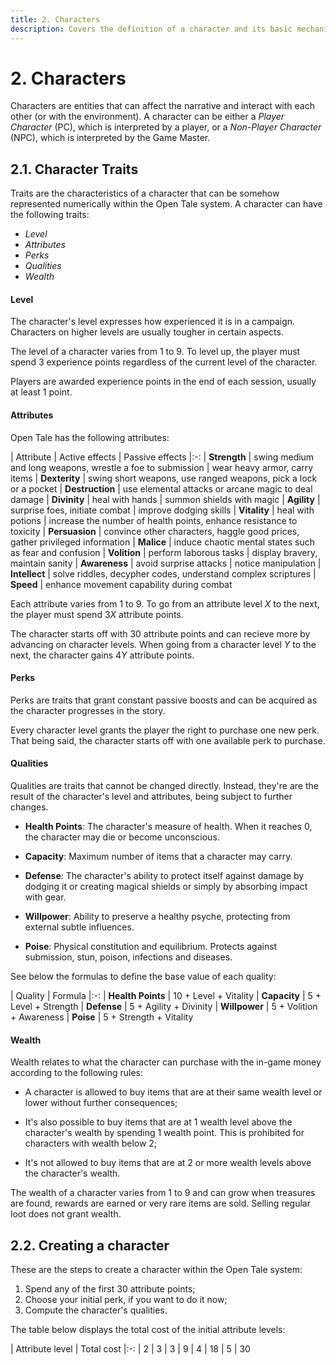 ```yaml
---
title: 2. Characters
description: Covers the definition of a character and its basic mechanics
---
```


# 2. Characters

Characters are entities that can affect the narrative and interact with each
other (or with the environment). A character can be either a *Player Character*
(PC), which is interpreted by a player, or a *Non-Player Character* (NPC), which
is interpreted by the Game Master.

## 2.1. Character Traits

Traits are the characteristics of a character that can be somehow represented
numerically within the Open Tale system. A character can have the following
traits:

* *Level*
* *Attributes*
* *Perks*
* *Qualities*
* *Wealth*

#### Level

The character's level expresses how experienced it is in a campaign. Characters
on higher levels are usually tougher in certain aspects.

The level of a character varies from 1 to 9. To level up, the player must spend
3 experience points regardless of the current level of the character.

Players are awarded experience points in the end of each session, usually at
least 1 point.

#### Attributes

Open Tale has the following attributes:

| Attribute | Active effects | Passive effects
|:-:
| **Strength** | swing medium and long weapons, wrestle a foe to submission | wear heavy armor, carry items
| **Dexterity** | swing short weapons, use ranged weapons, pick a lock or a pocket
| **Destruction** | use elemental attacks or arcane magic to deal damage
| **Divinity** | heal with hands | summon shields with magic
| **Agility** | surprise foes, initiate combat | improve dodging skills
| **Vitality** | heal with potions | increase the number of health points, enhance resistance to toxicity
| **Persuasion** | convince other characters, haggle good prices, gather privileged information
| **Malice** | induce chaotic mental states such as fear and confusion
| **Volition** | perform laborous tasks | display bravery, maintain sanity
| **Awareness** | avoid surprise attacks | notice manipulation
| **Intellect** | solve riddles, decypher codes, understand complex scriptures
| **Speed** | enhance movement capability during combat

Each attribute varies from 1 to 9. To go from an attribute level *X* to the
next, the player must spend 3*X* attribute points.

The character starts off with 30 attribute points and can recieve more by
advancing on character levels. When going from a character level *Y* to the
next, the character gains 4*Y* attribute points.

#### Perks

Perks are traits that grant constant passive boosts and can be acquired as the
character progresses in the story.

Every character level grants the player the right to purchase one new perk. That
being said, the character starts off with one available perk to purchase.

#### Qualities

Qualities are traits that cannot be changed directly. Instead, they're are the
result of the character's level and attributes, being subject to further
changes.

* **Health Points**: The character's measure of health. When it reaches 0, the
character may die or become unconscious.

* **Capacity**: Maximum number of items that a character may carry.

* **Defense**: The character's ability to protect itself against damage by
dodging it or creating magical shields or simply by absorbing impact with gear.

* **Willpower**: Ability to preserve a healthy psyche, protecting from external
subtle influences.

* **Poise**: Physical constitution and equilibrium. Protects against submission,
stun, poison, infections and diseases.

See below the formulas to define the base value of each quality:

| Quality | Formula
|:-:
| **Health Points** | 10 + Level + Vitality
| **Capacity** | 5 + Level + Strength
| **Defense** | 5 + Agility + Divinity
| **Willpower** | 5 + Volition + Awareness
| **Poise** | 5 + Strength + Vitality

#### Wealth

Wealth relates to what the character can purchase with the in-game money
according to the following rules:

* A character is allowed to buy items that are at their same wealth level or
lower without further consequences;

* It's also possible to buy items that are at 1 wealth level above the
character's wealth by spending 1 wealth point. This is prohibited for characters
with wealth below 2;

* It's not allowed to buy items that are at 2 or more wealth levels above the
character's wealth.

The wealth of a character varies from 1 to 9 and can grow when treasures are
found, rewards are earned or very rare items are sold. Selling regular loot does
not grant wealth.

## 2.2. Creating a character

These are the steps to create a character within the Open Tale system:

1. Spend any of the first 30 attribute points;
2. Choose your initial perk, if you want to do it now;
3. Compute the character's qualities.

The table below displays the total cost of the initial attribute levels:

| Attribute level | Total cost
|:-:
| 2 | 3
| 3 | 9
| 4 | 18
| 5 | 30

